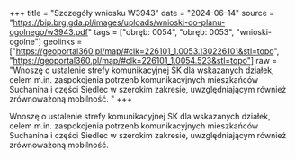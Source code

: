 +++
title = "Szczegóły wniosku W3943"
date = "2024-06-14"
source = "https://bip.brg.gda.pl/images/uploads/wnioski-do-planu-ogolnego/w3943.pdf"
tags = ["obręb: 0054", "obręb: 0053", "wnioski-ogolne"]
geolinks = ["https://geoportal360.pl/map/#clk=226101_1.0053.130226101&stl=topo", "https://geoportal360.pl/map/#clk=226101_1.0054.523&stl=topo"]
raw = "Wnoszę o ustalenie strefy komunikacyjnej SK dla wskazanych działek, celem m.in. zaspokojenia potrzenb komunikacyjnych mieszkańców Suchanina i części Siedlec w szerokim zakresie, uwzględniającym również zrównoważoną mobilność. "
+++

Wnoszę o ustalenie strefy komunikacyjnej SK dla wskazanych działek, celem m.in.
zaspokojenia potrzenb komunikacyjnych mieszkańców Suchanina i części Siedlec w szerokim
zakresie, uwzględniającym również zrównoważoną mobilność.



